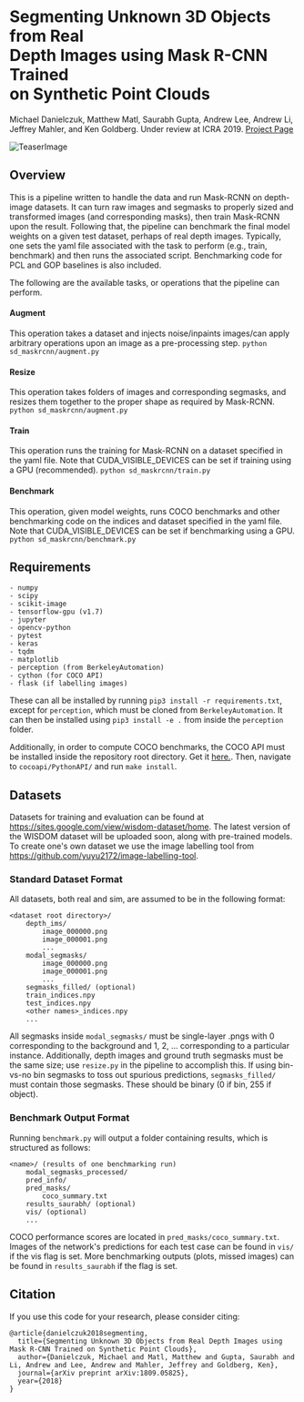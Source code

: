 # Segmenting Unknown 3D Objects from Real<br/> Depth Images using Mask R-CNN Trained<br/> on Synthetic Point Clouds
Michael Danielczuk, Matthew Matl, Saurabh Gupta, Andrew Lee, Andrew Li, Jeffrey Mahler, and Ken Goldberg. Under review at ICRA 2019. [Project Page](https://sites.google.com/view/wisdom-dataset/home)

![TeaserImage](https://github.com/BerkeleyAutomation/sd-maskrcnn/resources/seg_example.png)

## Overview
This is a pipeline written to handle the data and run Mask-RCNN on depth-image datasets. It can turn raw images and segmasks to properly sized and transformed images (and corresponding masks), then train Mask-RCNN upon the result. Following that, the pipeline can benchmark the final model weights on a given test dataset, perhaps of real depth images. Typically, one sets the yaml file associated with the task to perform (e.g., train, benchmark) and then runs the associated script. Benchmarking code for PCL and GOP baselines is also included.

The following are the available tasks, or operations that the pipeline can perform.
#### Augment
This operation takes a dataset and injects noise/inpaints images/can apply arbitrary operations upon an image as a pre-processing step.
`python sd_maskrcnn/augment.py`
#### Resize
This operation takes folders of images and corresponding segmasks, and resizes them together to the proper shape as required by Mask-RCNN. `python sd_maskrcnn/augment.py`
#### Train
This operation runs the training for Mask-RCNN on a dataset specified in the yaml file. Note that CUDA_VISIBLE_DEVICES can be set if training using a GPU (recommended). `python sd_maskrcnn/train.py`
#### Benchmark
This operation, given model weights, runs COCO benchmarks and other benchmarking code on the indices and dataset specified in the yaml file. Note that CUDA_VISIBLE_DEVICES can be set if benchmarking using a GPU. `python sd_maskrcnn/benchmark.py`
## Requirements
```
- numpy
- scipy
- scikit-image
- tensorflow-gpu (v1.7)
- jupyter
- opencv-python
- pytest
- keras
- tqdm
- matplotlib
- perception (from BerkeleyAutomation)
- cython (for COCO API)
- flask (if labelling images)
```
These can all be installed by running `pip3 install -r requirements.txt`, except for `perception`, which must be cloned from `BerkeleyAutomation`. It can then be installed using `pip3 install -e .` from inside the `perception` folder.

Additionally, in order to compute COCO benchmarks, the COCO API must be installed inside the repository root directory.
Get it [here.](https://github.com/cocodataset/cocoapi).
Then, navigate to `cocoapi/PythonAPI/` and run `make install`.

## Datasets
Datasets for training and evaluation can be found at https://sites.google.com/view/wisdom-dataset/home. The latest version of the WISDOM dataset will be uploaded soon, along with pre-trained models. To create one's own dataset we use the image labelling tool from https://github.com/yuyu2172/image-labelling-tool.

### Standard Dataset Format
All datasets, both real and sim, are assumed to be in the following format:
```
<dataset root directory>/
    depth_ims/
        image_000000.png
        image_000001.png
        ...
    modal_segmasks/
        image_000000.png
        image_000001.png
        ...
    segmasks_filled/ (optional)
    train_indices.npy
    test_indices.npy
    <other names>_indices.npy
    ...
```
All segmasks inside `modal_segmasks/` must be single-layer .pngs with 0 corresponding to the background and 1, 2, ... corresponding to a particular instance. Additionally, depth images and ground truth segmasks must be the same size; use `resize.py` in the pipeline to accomplish this. If using bin-vs-no bin segmasks to toss out spurious predictions, `segmasks_filled/` must contain those segmasks.
These should be binary (0 if bin, 255 if object).

### Benchmark Output Format
Running `benchmark.py` will output a folder containing results, which is structured as follows:

```
<name>/ (results of one benchmarking run)
    modal_segmasks_processed/
    pred_info/
    pred_masks/
        coco_summary.txt
    results_saurabh/ (optional)
    vis/ (optional)
    ...
```

COCO performance scores are located in `pred_masks/coco_summary.txt`.
Images of the network's predictions for each test case can be found in `vis/` if the vis flag is set.
More benchmarking outputs (plots, missed images) can be found in `results_saurabh` if the flag is set.

## Citation
If you use this code for your research, please consider citing:
```
@article{danielczuk2018segmenting,
  title={Segmenting Unknown 3D Objects from Real Depth Images using Mask R-CNN Trained on Synthetic Point Clouds},
  author={Danielczuk, Michael and Matl, Matthew and Gupta, Saurabh and Li, Andrew and Lee, Andrew and Mahler, Jeffrey and Goldberg, Ken},
  journal={arXiv preprint arXiv:1809.05825},
  year={2018}
}
```
